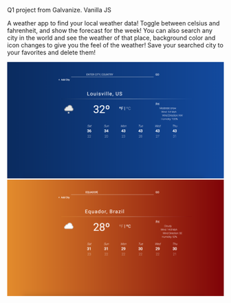 Q1 project from Galvanize. Vanilla JS

A weather app to find your local weather data! 
Toggle between celsius and fahrenheit, and show the forecast for the week!
You can also search any city in the world and see the weather of that place, background color and icon changes to give you the feel of the weather!
Save your searched city to your favorites and delete them!

![Screenshot](ColdWeather.png)
![Screenshot](WarmWeather.png)
